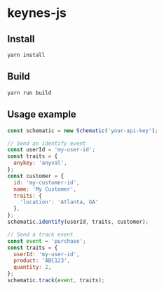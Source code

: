 # keynes-js

## Install

```
yarn install
```

## Build

```
yarn run build
```

## Usage example


```javascript
const schematic = new Schematic('your-api-key');

// Send an identify event
const userId = 'my-user-id';
const traits = {
  anykey: 'anyval',
};
const customer = {
  id: 'my-customer-id',
  name: 'My Customer',
  traits: {
    'location': 'Atlanta, GA'
  },
};
schematic.identify(userId, traits, customer);

// Send a track event
const event = 'purchase';
const traits = {
  userId: 'my-user-id',
  product: 'ABC123',
  quantity: 2,
};
schematic.track(event, traits);
```
